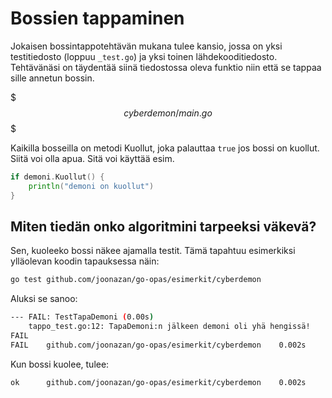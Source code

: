 # Bossien tappaminen

Jokaisen bossintappotehtävän mukana tulee kansio, jossa on yksi testitiedosto (loppuu `_test.go`) ja yksi toinen lähdekooditiedosto. Tehtävänäsi on täydentää siinä tiedostossa oleva funktio niin että se tappaa sille annetun bossin.

$$$cyberdemon/main.go$$$

Kaikilla bosseilla on metodi Kuollut, joka palauttaa `true` jos bossi on kuollut. Siitä voi olla apua. Sitä voi käyttää esim. 

```Go
if demoni.Kuollut() {
    println("demoni on kuollut")
}
```

## Miten tiedän onko algoritmini tarpeeksi väkevä?

Sen, kuoleeko bossi näkee ajamalla testit. Tämä tapahtuu esimerkiksi ylläolevan koodin tapauksessa näin:

```sh
go test github.com/joonazan/go-opas/esimerkit/cyberdemon
```

Aluksi se sanoo:

```sh
--- FAIL: TestTapaDemoni (0.00s)
    tappo_test.go:12: TapaDemoni:n jälkeen demoni oli yhä hengissä!
FAIL
FAIL    github.com/joonazan/go-opas/esimerkit/cyberdemon    0.002s
```

Kun bossi kuolee, tulee:

```sh
ok      github.com/joonazan/go-opas/esimerkit/cyberdemon    0.002s
```
